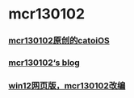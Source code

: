 # mcr130102
### [mcr130102原创的catoiOS](/catoiOS)
### [mcr130102‘s blog](https://cnblogs.com/mcr130102)
### [win12网页版，mcr130102改编](https://mcr130102oier.github.io/win12/)
